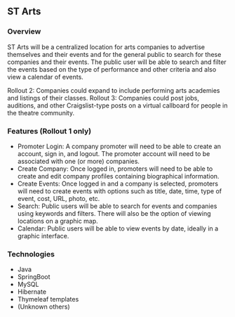 ## ST Arts

### Overview

ST Arts will be a centralized location for arts companies to advertise themselves and their events and for the general public to search for these companies and their events. The public user will be able to search and filter the events based on the type of performance and other criteria and also view a calendar of events.

Rollout 2: Companies could expand to include performing arts academies and listings of their classes. Rollout 3: Companies could post jobs, auditions, and other Craigslist-type posts on a virtual callboard for people in the theatre community.

### Features (Rollout 1 only)

- Promoter Login: A company promoter will need to be able to create an account, sign in, and logout. The promoter account will need to be associated with one (or more) companies.
- Create Company: Once logged in, promoters will need to be able to create and edit company profiles containing biographical information.
- Create Events: Once logged in and a company is selected, promoters will need to create events with options such as title, date, time, type of event, cost, URL, photo, etc.
- Search: Public users will be able to search for events and companies using keywords and filters. There will also be the option of viewing locations on a graphic map.
- Calendar: Public users will be able to view events by date, ideally in a graphic interface.

### Technologies

- Java
- SpringBoot
- MySQL
- Hibernate
- Thymeleaf templates
- (Unknown others)
